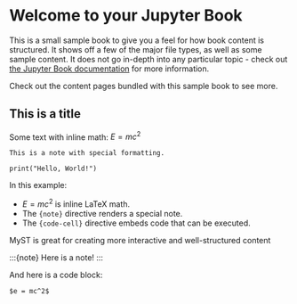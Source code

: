 # Welcome to your Jupyter Book

This is a small sample book to give you a feel for how book content is
structured.
It shows off a few of the major file types, as well as some sample content.
It does not go in-depth into any particular topic - check out [the Jupyter Book documentation](https://jupyterbook.org) for more information.

Check out the content pages bundled with this sample book to see more.

## This is a title

Some text with inline math: $E = mc^2$

```{note}
This is a note with special formatting.
```

```{code}
print("Hello, World!")
```

In this example:
- $E = mc^2$ is inline LaTeX math.
- The `{note}` directive renders a special note.
- The `{code-cell}` directive embeds code that can be executed.

MyST is great for creating more interactive and well-structured content 

:::{note}
Here is a note!
:::

And here is a code block:

```
$e = mc^2$
```

```{tableofcontents}
```
